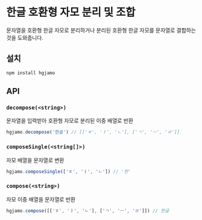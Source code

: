 # 한글 호환형 자모 분리 및 조합

문자열을 호환형 한글 자모로 분리하거나 분리된 호환형 한글 자모를 문자열로 결합하는 것을 도와줍니다.

## 설치

```shell
npm install hgjamo
```

## API

### `decompose(<string>)`

문자열을 입력받아 호환형 자모로 분리된 이중 배열로 반환

```js
hgjamo.decompose('한글') // [['ㅎ', 'ㅏ', 'ㄴ'], ['ㄱ', 'ㅡ', 'ㄹ']]
```

### `composeSingle(<string[]>)`

자모 배열을 문자열로 변환

```js
hgjamo.composeSingle(['ㅎ', 'ㅏ', 'ㄴ']) // '한'
```

### `compose(<string>)`

자모 이중 배열을 문자열로 반환

```js
hgjamo.compose([['ㅎ', 'ㅏ', 'ㄴ'], ['ㄱ', 'ㅡ', 'ㄹ']]) // 한글
```